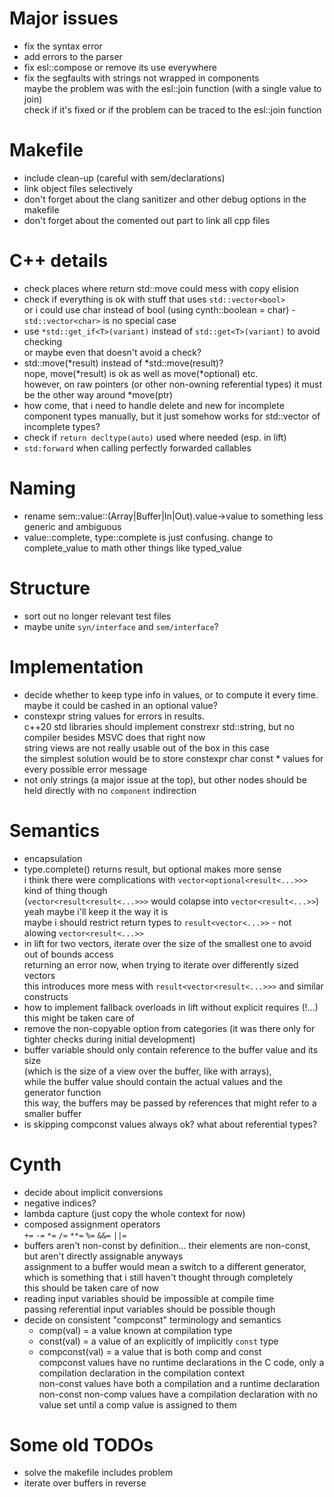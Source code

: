 # Major issues

* fix the syntax error
* add errors to the parser
* fix esl::compose or remove its use everywhere
* fix the segfaults with strings not wrapped in components  
    maybe the problem was with the esl::join function (with a single value to join)  
    check if it's fixed or if the problem can be traced to the esl::join function

# Makefile

* include clean-up (careful with sem/declarations)
* link object files selectively
* don't forget about the clang sanitizer and other debug options in the makefile
* don't forget about the comented out part to link all cpp files

# C++ details

* check places where return std::move could mess with copy elision
* check if everything is ok with stuff that uses `std::vector<bool>`  
    or i could use char instead of bool (using cynth::boolean = char) - `std::vector<char>` is no special case
* use `*std::get_if<T>(variant)` instead of `std::get<T>(variant)` to avoid checking  
    or maybe even that doesn't avoid a check?
* std::move(*result) instead of *std::move(result)?  
    nope, move(*result) is ok as well as move(*optional) etc.  
    however, on raw pointers (or other non-owning referential types) it must be the other way around *move(ptr)
* how come, that i need to handle delete and new for incomplete component types manually, but it just somehow works for std::vector of incomplete types?
* check if `return decltype(auto)` used where needed (esp. in lift)
* `std:forward` when calling perfectly forwarded callables

# Naming

* rename sem::value::(Array|Buffer|In|Out).value->value to something less generic and ambiguous
* value::complete, type::complete is just confusing. change to complete_value to math other things like typed_value

# Structure

* sort out no longer relevant test files
* maybe unite `syn/interface` and `sem/interface`?

# Implementation

* decide whether to keep type info in values, or to compute it every time. maybe it could be cashed in an optional value?
* constexpr string values for errors in results.  
    c++20 std libraries should implement constrexr std::string, but no compiler besides MSVC does that right now  
    string views are not really usable out of the box in this case  
    the simplest solution would be to store constexpr char const * values for every possible error message
* not only strings (a major issue at the top), but other nodes should be held directly with no `component` indirection

# Semantics

* encapsulation
* type.complete() returns result, but optional makes more sense  
    i think there were complications with `vector<optional<result<...>>>` kind of thing though  
    (`vector<result<result<...>>>` would colapse into `vector<result<...>>`)  
    yeah maybe i'll keep it the way it is  
    maybe i should restrict return types to `result<vector<...>>` - not alowing `vector<result<...>>`
* in lift for two vectors, iterate over the size of the smallest one to avoid out of bounds access  
    returning an error now, when trying to iterate over differently sized vectors  
    this introduces more mess with `result<vector<result<...>>>` and similar constructs
* how to implement fallback overloads in lift without explicit requires (!...)  
    this might be taken care of
* remove the non-copyable option from categories (it was there only for tighter checks during initial development)
* buffer variable should only contain reference to the buffer value and its size  
    (which is the size of a view over the buffer, like with arrays),  
    while the buffer value should contain the actual values and the generator function  
    this way, the buffers may be passed by references that might refer to a smaller buffer
* is skipping compconst values always ok? what about referential types?

# Cynth

* decide about implicit conversions
* negative indices?
* lambda capture (just copy the whole context for now)
* composed assignment operators  
    `+=` `-=` `*=` `/=` `**=` `%=` `&&=` `||=`
* buffers aren't non-const by definition... their elements are non-const, but aren't directly assignable anyways  
    assignment to a buffer would mean a switch to a different generator, which is something that i still haven't thought through completely  
    this should be taken care of now
* reading input variables should be impossible at compile time  
    passing referential input variables should be possible though
* decide on consistent "compconst" terminology and semantics
    * comp(val)      = a value known at compilation type
    * const(val)     = a value of an explicitly of implicitly `const` type
    * compconst(val) = a value that is both comp and const  
    compconst values have no runtime declarations in the C code, only a compilation declaration in the compilation context  
    non-const values have both a compilation and a runtime declaration  
    non-const non-comp values have a compilation declaration with no value set until a comp value is assigned to them

# Some old TODOs

* solve the makefile includes problem
* iterate over buffers in reverse
